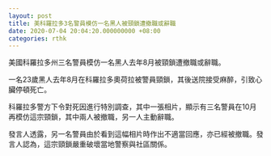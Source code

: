 ```yaml
---
layout: post
title: 美科羅拉多3名警員模仿一名黑人被頸鎖遭撤職或辭職
date: 2020-07-04 20:04:20.000000000 +08:00
categories: rthk
---
```


美國科羅拉多州三名警員模仿一名黑人去年8月被頸鎖遭撤職或辭職。

一名23歲黑人去年8月在科羅拉多奧荷拉被警員頸鎖，其後送院接受麻醉，引致心臟停頓死亡。

科羅拉多警方下令對死因進行特別調查，其中一張相片，顯示有三名警員在10月再模仿這宗頸鎖，其中兩人被撤職，另一人主動辭職。

發言人透露，另一名警員由於看到這幅相片時作出不適當回應，亦已經被撤職。發言人認為，這宗頸鎖嚴重破壞當地警察與社區關係。
